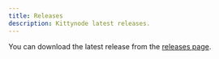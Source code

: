 ```yaml
---
title: Releases
description: Kittynode latest releases.
---
```


You can download the latest release from the [releases page](https://github.com/kittynode/kittynode/releases).
